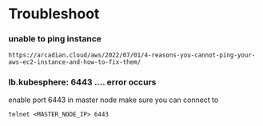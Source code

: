 # Troubleshoot

### unable to ping instance
```
https://arcadian.cloud/aws/2022/07/01/4-reasons-you-cannot-ping-your-aws-ec2-instance-and-how-to-fix-them/
```

### lb.kubesphere: 6443 .... error occurs
enable port 6443 in master node
make sure you can connect to
```
telnet <MASTER_NODE_IP> 6443
```
